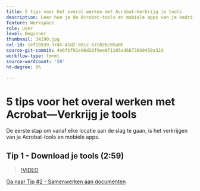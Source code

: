 ```yaml
---
title: 5 tips voor het overal werken met Acrobat—Verkrijg je tools
description: Leer hoe je de Acrobat-tools en mobiele apps van je bedrijf vanaf elke locatie kunt laten werken
feature: Workspace
role: User
level: Beginner
thumbnail: 34290.jpg
exl-id: 1ef1b939-3745-41d2-881c-67c026c05a0b
source-git-commit: 4e6fbf91e96d26f9ee8f1105ad68738b9450a32d
workflow-type: tm+mt
source-wordcount: '59'
ht-degree: 0%

---
```


# 5 tips voor het overal werken met Acrobat—Verkrijg je tools

De eerste stap om vanaf elke locatie aan de slag te gaan, is het verkrijgen van je Acrobat-tools en mobiele apps.

## Tip 1 - Download je tools (2:59)

>[!VIDEO](https://video.tv.adobe.com/v/34290?quality=12&learn=on&hidetitle=true)

[Ga naar Tip #2 - Samenwerken aan documenten](collaborate-on-documents.md)